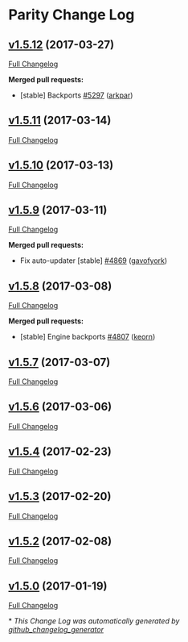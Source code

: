 # Parity Change Log

## [v1.5.12](https://github.com/paritytech/parity/releases/v1.5.12) (2017-03-27)
[Full Changelog](https://github.com/paritytech/parity/compare/v1.6.4...v1.5.12)

**Merged pull requests:**

- \[stable\] Backports [\#5297](https://github.com/paritytech/parity/pull/5297) ([arkpar](https://github.com/arkpar))

## [v1.5.11](https://github.com/paritytech/parity/releases/v1.5.11) (2017-03-14)
[Full Changelog](https://github.com/paritytech/parity/compare/v1.5.10...v1.5.11)

## [v1.5.10](https://github.com/paritytech/parity/releases/v1.5.10) (2017-03-13)
[Full Changelog](https://github.com/paritytech/parity/compare/v1.6.2...v1.5.10)

## [v1.5.9](https://github.com/paritytech/parity/releases/v1.5.9) (2017-03-11)
[Full Changelog](https://github.com/paritytech/parity/compare/v1.6.1...v1.5.9)

**Merged pull requests:**

- Fix auto-updater \[stable\] [\#4869](https://github.com/paritytech/parity/pull/4869) ([gavofyork](https://github.com/gavofyork))

## [v1.5.8](https://github.com/paritytech/parity/releases/v1.5.8) (2017-03-08)
[Full Changelog](https://github.com/paritytech/parity/compare/v1.5.7...v1.5.8)

**Merged pull requests:**

- \[stable\] Engine backports [\#4807](https://github.com/paritytech/parity/pull/4807) ([keorn](https://github.com/keorn))

## [v1.5.7](https://github.com/paritytech/parity/releases/v1.5.7) (2017-03-07)
[Full Changelog](https://github.com/paritytech/parity/compare/v1.5.6...v1.5.7)

## [v1.5.6](https://github.com/paritytech/parity/releases/v1.5.6) (2017-03-06)
[Full Changelog](https://github.com/paritytech/parity/compare/v1.5.4...v1.5.6)

## [v1.5.4](https://github.com/paritytech/parity/releases/v1.5.4) (2017-02-23)
[Full Changelog](https://github.com/paritytech/parity/compare/v1.4.12...v1.5.4)

## [v1.5.3](https://github.com/paritytech/parity/releases/v1.5.3) (2017-02-20)
[Full Changelog](https://github.com/paritytech/parity/compare/v1.4.11...v1.5.3)

## [v1.5.2](https://github.com/paritytech/parity/releases/v1.5.2) (2017-02-08)
[Full Changelog](https://github.com/paritytech/parity/compare/v1.5.0...v1.5.2)

## [v1.5.0](https://github.com/paritytech/parity/releases/v1.5.0) (2017-01-19)
[Full Changelog](https://github.com/paritytech/parity/compare/v1.4.10...v1.5.0)



\* *This Change Log was automatically generated by [github_changelog_generator](https://github.com/skywinder/Github-Changelog-Generator)*